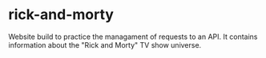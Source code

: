 # rick-and-morty
Website build to practice the managament of requests to an API. It contains information about the "Rick and Morty" TV show universe.
